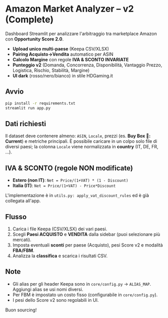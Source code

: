 # Amazon Market Analyzer – v2 (Complete)

Dashboard Streamlit per analizzare l'arbitraggio tra marketplace Amazon con **Opportunity Score 2.0**.
- **Upload unico multi-paese** (Keepa CSV/XLSX)
- **Pairing Acquisto→Vendita** automatico per ASIN
- **Calcolo Margine** con regole **IVA & SCONTO INVARIATE**
- **Punteggio v2** (Domanda, Concorrenza, Disponibilità, Vantaggio Prezzo, Logistica, Rischio, Stabilità, Margine)
- **UI dark** (rosso/nero/bianco) in stile HDGaming.it

## Avvio
```bash
pip install -r requirements.txt
streamlit run app.py
```

## Dati richiesti
Il dataset deve contenere almeno: `ASIN`, `Locale`, prezzi (es. **Buy Box 🚚: Current**) e metriche principali. È possibile caricare in un colpo solo file di diversi paesi; la colonna `Locale` viene normalizzata in **country** (IT, DE, FR, ...).

## IVA & SCONTO (regole NON modificate)
- **Estero (non IT)**: `Net = Price/(1+VAT) * (1 - Discount)`
- **Italia (IT)**: `Net = Price/(1+VAT) - Price*Discount`

L'implementazione è in `utils.py: apply_vat_discount_rules` ed è già collegata all'app.

## Flusso
1. Carica i file Keepa (CSV/XLSX) dei vari paesi.
2. Scegli **Paesi ACQUISTO** e **VENDITA** dalla sidebar (puoi selezionare più mercati).
3. Imposta eventuali **sconti** per paese (Acquisto), pesi Score v2 e modalità **FBA/FBM**.
4. Analizza la **classifica** e scarica i risultati CSV.

## Note
- Gli alias per gli header Keepa sono in `core/config.py` → `ALIAS_MAP`. Aggiungi alias se usi nomi diversi.
- Per FBM è impostato un costo fisso (configurabile in `core/config.py`).
- I pesi dello Score v2 sono regolabili in UI.

Buon sourcing!
